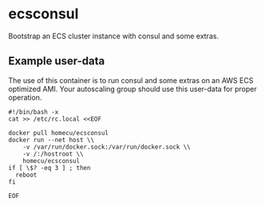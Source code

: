 ecsconsul
========
Bootstrap an ECS cluster instance with consul and some extras.


Example user-data
--------
The use of this container is to run consul and some extras on an AWS ECS
optimized AMI.  Your autoscaling group should use this user-data for proper
operation.

```
#!/bin/bash -x
cat >> /etc/rc.local <<EOF

docker pull homecu/ecsconsul
docker run --net host \\
    -v /var/run/docker.sock:/var/run/docker.sock \\
    -v /:/hostroot \\
    homecu/ecsconsul
if [ \$? -eq 3 ] ; then
  reboot
fi

EOF
```
